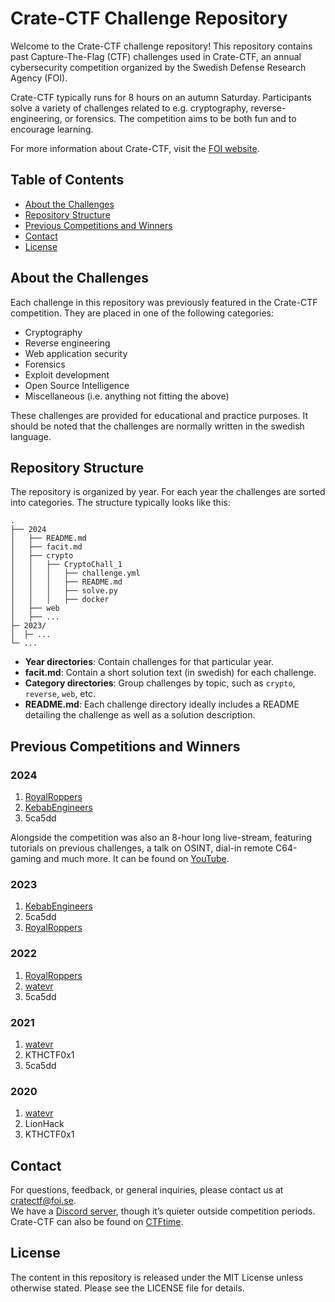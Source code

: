 # Crate-CTF Challenge Repository
Welcome to the Crate-CTF challenge repository! This repository contains past Capture-The-Flag (CTF) challenges used in Crate-CTF, an annual cybersecurity competition organized by the Swedish Defense Research Agency (FOI).

Crate-CTF typically runs for 8 hours on an autumn Saturday. Participants solve a variety of challenges related to e.g. cryptography, reverse-engineering, or forensics. The competition aims to be both fun and to encourage learning.

For more information about Crate-CTF, visit the [FOI website](https://www.foi.se/cratectf).

## Table of Contents
- [About the Challenges](#about-the-challenges)
- [Repository Structure](#repository-structure)
- [Previous Competitions and Winners](#previous-competitions-and-winners)
- [Contact](#contact)
- [License](#license)

## About the Challenges
Each challenge in this repository was previously featured in the Crate-CTF competition. They are placed in one of the following categories:
- Cryptography
- Reverse engineering
- Web application security
- Forensics
- Exploit development
- Open Source Intelligence
- Miscellaneous (i.e. anything not fitting the above)

These challenges are provided for educational and practice purposes. It should be noted that the challenges are normally written in the swedish language.

## Repository Structure
The repository is organized by year. For each year the challenges are sorted into categories. The structure typically looks like this:
```
.
├── 2024
│   ├── README.md
│   ├── facit.md
│   ├── crypto
│   │   ├── CryptoChall_1
│   │   │   ├── challenge.yml
│   │   │   ├── README.md
│   │   │   ├── solve.py
│   │   │   ├── docker
│   ├── web
│   ├── ...
├─ 2023/
│  ├─ ...
└─ ...
```
- **Year directories**: Contain challenges for that particular year.
- **facit.md**: Contain a short solution text (in swedish) for each challenge.
- **Category directories**: Group challenges by topic, such as `crypto`, `reverse`, `web`, etc.
- **README.md**: Each challenge directory ideally includes a README detailing the challenge as well as a solution description.

## Previous Competitions and Winners
### 2024
1. [RoyalRoppers](https://royalroppers.team)
2. [KebabEngineers](https://kebab.team)
3. 5ca5dd

Alongside the competition was also an 8-hour long live-stream, featuring tutorials on previous challenges, a talk on OSINT, dial-in remote C64-gaming and much more. It can be found on [YouTube](https://www.youtube.com/live/edTmaN4lILw).

### 2023 
1. [KebabEngineers](https://kebab.team)
2. 5ca5dd
3. [RoyalRoppers](https://royalroppers.team)

### 2022 
1. [RoyalRoppers](https://royalroppers.team)
2. [watevr](https://watevr.xyz)
3. 5ca5dd

### 2021
1. [watevr](https://watevr.xyz)
2. KTHCTF0x1
3. 5ca5dd

### 2020
1. [watevr](https://watevr.xyz)
2. LionHack
3. KTHCTF0x1

## Contact
For questions, feedback, or general inquiries, please contact us at [cratectf@foi.se](mailto:cratectf@foi.se).  
We have a [Discord server](https://discord.gg/kUg6JQ62pJ), though it’s quieter outside competition periods. Crate-CTF can also be found on [CTFtime](https://ctftime.org/team/352250).

## License
The content in this repository is released under the MIT License unless otherwise stated. Please see the LICENSE file for details.

